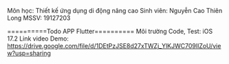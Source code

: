 Môn học: Thiết kế ứng dụng di động nâng cao
Sinh viên: Nguyễn Cao Thiên Long
MSSV: 19127203

==========Todo APP Flutter==========
Môi trường Code, Test: iOS 17.2
Link video Demo: https://drive.google.com/file/d/1DEtPzJSE8d27xTWZj_YlKJWC709IlZoU/view?usp=sharing

